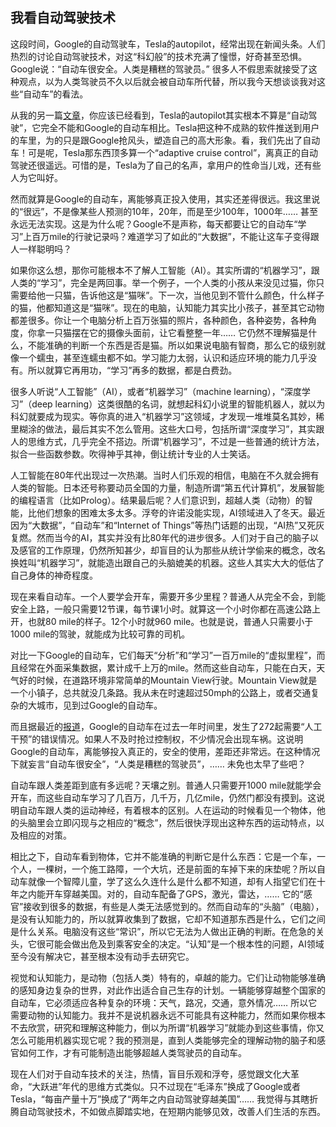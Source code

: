 ## 我看自动驾驶技术

这段时间，Google的自动驾驶车，Tesla的autopilot，经常出现在新闻头条。人们热烈的讨论自动驾驶技术，对这“科幻般”的技术充满了憧憬，好奇甚至恐惧。Google说：“自动车很安全。人类是糟糕的驾驶员。” 很多人不假思索就接受了这种观点，以为人类驾驶员不久以后就会被自动车所代替，所以我今天想谈谈我对这些“自动车”的看法。

从我的另一篇[文章](http://www.jianshu.com/p/1f6f624d9815)，你应该已经看到，Tesla的autopilot其实根本不算是“自动驾驶”，它完全不能和Google的自动车相比。Tesla把这种不成熟的软件推送到用户的车里，为的只是跟Google抢风头，塑造自己的高大形象。看，我们先出了自动车！可是呢，Tesla那东西顶多算一个“adaptive cruise control”，离真正的自动驾驶还很遥远。可惜的是，Tesla为了自己的名声，拿用户的性命当儿戏，还有些人为它叫好。

然而就算是Google的自动车，离能够真正投入使用，其实还差得很远。我这里说的“很远”，不是像某些人预测的10年，20年，而是至少100年，1000年…… 甚至永远无法实现。这是为什么呢？Google不是声称，每天都要让它的自动车“学习”上百万mile的行驶记录吗？难道学习了如此的“大数据”，不能让这车子变得跟人一样聪明吗？

如果你这么想，那你可能根本不了解人工智能（AI）。其实所谓的“机器学习”，跟人类的“学习”，完全是两回事。举一个例子，一个人类的小孩从来没见过猫，你只需要给他一只猫，告诉他这是“猫咪”。下一次，当他见到不管什么颜色，什么样子的猫，他都知道这是“猫咪”。现在的电脑，认知能力其实比小孩子，甚至其它动物都差很多。你让一个电脑分析上百万张猫的照片，各种颜色，各种姿势，各种角度，你拿一只猫摆在它的摄像头面前，让它看整整一年…… 它仍然不理解猫是什么，不能准确的判断一个东西是否是猫。所以如果说电脑有智商，那么它的级别就像一个蠕虫，甚至连蠕虫都不如。学习能力太弱，认识和适应环境的能力几乎没有。所以就算它再用功，“学习”再多的数据，都是白费劲。

很多人听说“人工智能”（AI），或者“机器学习”（machine learning），“深度学习”（deep learning）这类很酷的名词，就想起科幻小说里的智能机器人，就以为科幻就要成为现实。等你真的进入“机器学习”这领域，才发现一堆堆莫名其妙，稀里糊涂的做法，最后其实不怎么管用。这些大口号，包括所谓“深度学习”，其实跟人的思维方式，几乎完全不搭边。所谓“机器学习”，不过是一些普通的统计方法，拟合一些函数参数。吹得神乎其神，倒让统计专业的人士笑话。

人工智能在80年代出现过一次热潮。当时人们乐观的相信，电脑在不久就会拥有人类的智能。日本还号称要动员全国的力量，制造所谓“第五代计算机”，发展智能的编程语言（比如Prolog）。结果最后呢？人们意识到，超越人类（动物）的智能，比他们想象的困难太多太多。浮夸的许诺没能实现，AI领域进入了冬天。最近因为“大数据”，“自动车”和“Internet of Things”等热门话题的出现，“AI热”又死灰复燃。然而当今的AI，其实并没有比80年代的进步很多。人们对于自己的脑子以及感官的工作原理，仍然所知甚少，却盲目的认为那些从统计学偷来的概念，改名换姓叫“机器学习”，就能造出跟自己的头脑媲美的机器。这些人其实大大的低估了自己身体的神奇程度。

现在来看自动车。一个人要学会开车，需要开多少里程？普通人从完全不会，到能安全上路，一般只需要12节课，每节课1小时。就算这一个小时你都在高速公路上开，也就80 mile的样子。12个小时就960 mile。也就是说，普通人只需要小于1000 mile的驾驶，就能成为比较可靠的司机。

对比一下Google的自动车，它们每天“分析”和“学习”一百万mile的“虚拟里程”，而且经常在外面采集数据，累计成千上万的mile。然而这些自动车，只能在白天，天气好的时候，在道路环境非常简单的Mountain View行驶。Mountain View就是一个小镇子，总共就没几条路。我从未在时速超过50mph的公路上，或者交通复杂的大城市，见到过Google的自动车。

而且据最近的[报道](http://www.forbes.com/sites/brookecrothers/2016/01/13/google-self-driving-car-failures-total-272-over-one-year-but-improvement-seen)，Google的自动车在过去一年时间里，发生了272起需要“人工干预”的错误情况。如果人不及时抢过控制权，不少情况会出现车祸。这说明Google的自动车，离能够投入真正的，安全的使用，差距还非常远。在这种情况下就妄言“自动车很安全”，“人类是糟糕的驾驶员”，…… 未免也太早了些吧？

自动车跟人类差距到底有多远呢？天壤之别。普通人只需要开1000 mile就能学会开车，而这些自动车学习了几百万，几千万，几亿mile，仍然门都没有摸到。这说明自动车跟人类的运动神经，有着根本的区别。人在运动的时候看见一个物体，他的头脑里会立即闪现与之相应的“概念”，然后很快浮现出这种东西的运动特点，以及相应的对策。

相比之下，自动车看到物体，它并不能准确的判断它是什么东西：它是一个车，一个人，一棵树，一个施工路障，一个大坑，还是前面的车掉下来的床垫呢？所以自动车就像一个智障儿童，学了这么久连什么是什么都不知道，却有人指望它们在十年之内能开车穿越美国。对的，自动车配备了GPS，激光，雷达，…… 它的“感官”接收到很多的数据，有些是人类无法感觉到的。然而自动车的“头脑”（电脑），是没有认知能力的，所以就算收集到了数据，它却不知道那东西是什么，它们之间是什么关系。电脑没有这些“常识”，所以它无法为人做出正确的判断。在危急的关头，它很可能会做出危及到乘客安全的决定。“认知”是一个根本性的问题，AI领域至今没有解决它，甚至根本没有动手去研究它。

视觉和认知能力，是动物（包括人类）特有的，卓越的能力。它们让动物能够准确的感知身边复杂的世界，对此作出适合自己生存的计划。一辆能够穿越整个国家的自动车，它必须适应各种复杂的环境：天气，路况，交通，意外情况…… 所以它需要动物的认知能力。我并不是说机器永远不可能具有这种能力，然而如果你根本不去欣赏，研究和理解这种能力，倒以为所谓“机器学习”就能办到这些事情，你又怎么可能用机器实现它呢？我的预测是，直到人类能够完全的理解动物的脑子和感官如何工作，才有可能制造出能够超越人类驾驶员的自动车。

现在人们对于自动车技术的关注，热情，盲目乐观和浮夸，感觉跟文化大革命，“大跃进”年代的思维方式类似。只不过现在“毛泽东”换成了Google或者Tesla，“每亩产量十万”换成了“两年之内自动驾驶穿越美国”…… 我觉得与其瞎折腾自动驾驶技术，不如做点脚踏实地，在短期内能够见效，改善人们生活的东西。

